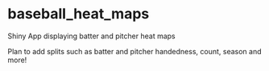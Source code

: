 # baseball_heat_maps
Shiny App displaying batter and pitcher heat maps

Plan to add splits such as batter and pitcher handedness, count, season and more!
